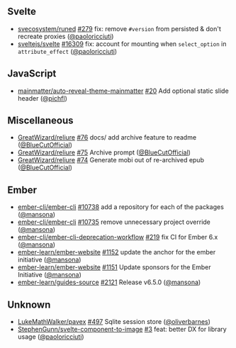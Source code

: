 ## Svelte

- [svecosystem/runed] [#279](https://github.com/svecosystem/runed/pull/279) fix: remove `#version` from persisted & don't recreate proxies ([@paoloricciuti])
- [sveltejs/svelte] [#16309](https://github.com/sveltejs/svelte/pull/16309) fix: account for mounting when `select_option` in `attribute_effect` ([@paoloricciuti])

## JavaScript

- [mainmatter/auto-reveal-theme-mainmatter] [#20](https://github.com/mainmatter/auto-reveal-theme-mainmatter/pull/20) Add optional static slide header ([@pichfl])

## Miscellaneous

- [GreatWizard/reliure] [#76](https://github.com/GreatWizard/reliure/pull/76) docs/ add archive feature to readme ([@BlueCutOfficial])
- [GreatWizard/reliure] [#75](https://github.com/GreatWizard/reliure/pull/75) Archive prompt ([@BlueCutOfficial])
- [GreatWizard/reliure] [#74](https://github.com/GreatWizard/reliure/pull/74) Generate mobi out of re-archived epub ([@BlueCutOfficial])

## Ember

- [ember-cli/ember-cli] [#10738](https://github.com/ember-cli/ember-cli/pull/10738) add a repository for each of the packages ([@mansona])
- [ember-cli/ember-cli] [#10735](https://github.com/ember-cli/ember-cli/pull/10735) remove unnecessary project override ([@mansona])
- [ember-cli/ember-cli-deprecation-workflow] [#219](https://github.com/ember-cli/ember-cli-deprecation-workflow/pull/219) fix CI for Ember 6.x ([@mansona])
- [ember-learn/ember-website] [#1152](https://github.com/ember-learn/ember-website/pull/1152) update the anchor for the ember initiative ([@mansona])
- [ember-learn/ember-website] [#1151](https://github.com/ember-learn/ember-website/pull/1151) Update sponsors for the Ember Initiative ([@mansona])
- [ember-learn/guides-source] [#2121](https://github.com/ember-learn/guides-source/pull/2121) Release v6.5.0 ([@mansona])

## Unknown

- [LukeMathWalker/pavex] [#497](https://github.com/LukeMathWalker/pavex/pull/497) Sqlite session store ([@oliverbarnes])
- [StephenGunn/svelte-component-to-image] [#3](https://github.com/StephenGunn/svelte-component-to-image/pull/3) feat: better DX for library usage ([@paoloricciuti])

[@BlueCutOfficial]: https://github.com/BlueCutOfficial
[@mansona]: https://github.com/mansona
[@oliverbarnes]: https://github.com/oliverbarnes
[@paoloricciuti]: https://github.com/paoloricciuti
[@pichfl]: https://github.com/pichfl
[GreatWizard/reliure]: https://github.com/GreatWizard/reliure
[LukeMathWalker/pavex]: https://github.com/LukeMathWalker/pavex
[StephenGunn/svelte-component-to-image]: https://github.com/StephenGunn/svelte-component-to-image
[ember-cli/ember-cli-deprecation-workflow]: https://github.com/ember-cli/ember-cli-deprecation-workflow
[ember-cli/ember-cli]: https://github.com/ember-cli/ember-cli
[ember-learn/ember-website]: https://github.com/ember-learn/ember-website
[ember-learn/guides-source]: https://github.com/ember-learn/guides-source
[mainmatter/auto-reveal-theme-mainmatter]: https://github.com/mainmatter/auto-reveal-theme-mainmatter
[svecosystem/runed]: https://github.com/svecosystem/runed
[sveltejs/svelte]: https://github.com/sveltejs/svelte
